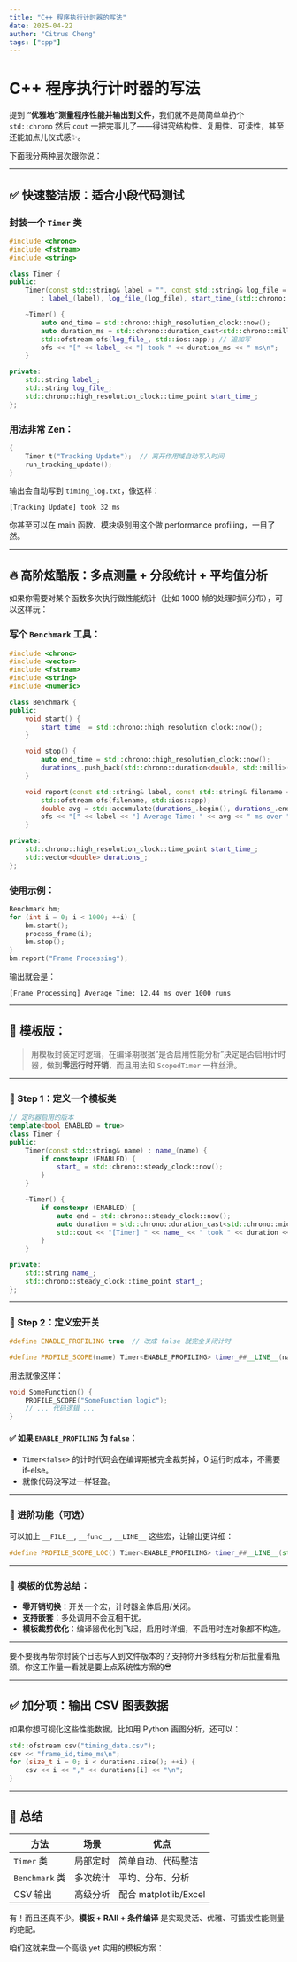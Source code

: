 ```yaml
---
title: "C++ 程序执行计时器的写法"
date: 2025-04-22
author: "Citrus Cheng"
tags: ["cpp"]
---
```


# C++ 程序执行计时器的写法

提到 **“优雅地”测量程序性能并输出到文件**，我们就不是简简单单扔个 `std::chrono` 然后 `cout` 一把完事儿了——得讲究结构性、复用性、可读性，甚至还能加点儿仪式感✨。

下面我分两种层次跟你说：

---

## ✅ 快速整洁版：适合小段代码测试

### 封装一个 `Timer` 类

```cpp
#include <chrono>
#include <fstream>
#include <string>

class Timer {
public:
    Timer(const std::string& label = "", const std::string& log_file = "timing_log.txt")
        : label_(label), log_file_(log_file), start_time_(std::chrono::high_resolution_clock::now()) {}

    ~Timer() {
        auto end_time = std::chrono::high_resolution_clock::now();
        auto duration_ms = std::chrono::duration_cast<std::chrono::milliseconds>(end_time - start_time_).count();
        std::ofstream ofs(log_file_, std::ios::app); // 追加写
        ofs << "[" << label_ << "] took " << duration_ms << " ms\n";
    }

private:
    std::string label_;
    std::string log_file_;
    std::chrono::high_resolution_clock::time_point start_time_;
};
```

### 用法非常 Zen：
```cpp
{
    Timer t("Tracking Update");  // 离开作用域自动写入时间
    run_tracking_update();
}
```

输出会自动写到 `timing_log.txt`，像这样：

```
[Tracking Update] took 32 ms
```

你甚至可以在 main 函数、模块级别用这个做 performance profiling，一目了然。

---

## 🔥 高阶炫酷版：多点测量 + 分段统计 + 平均值分析

如果你需要对某个函数多次执行做性能统计（比如 1000 帧的处理时间分布），可以这样玩：

### 写个 `Benchmark` 工具：

```cpp
#include <chrono>
#include <vector>
#include <fstream>
#include <string>
#include <numeric>

class Benchmark {
public:
    void start() {
        start_time_ = std::chrono::high_resolution_clock::now();
    }

    void stop() {
        auto end_time = std::chrono::high_resolution_clock::now();
        durations_.push_back(std::chrono::duration<double, std::milli>(end_time - start_time_).count());
    }

    void report(const std::string& label, const std::string& filename = "benchmark_report.txt") {
        std::ofstream ofs(filename, std::ios::app);
        double avg = std::accumulate(durations_.begin(), durations_.end(), 0.0) / durations_.size();
        ofs << "[" << label << "] Average Time: " << avg << " ms over " << durations_.size() << " runs\n";
    }

private:
    std::chrono::high_resolution_clock::time_point start_time_;
    std::vector<double> durations_;
};
```

### 使用示例：

```cpp
Benchmark bm;
for (int i = 0; i < 1000; ++i) {
    bm.start();
    process_frame(i);
    bm.stop();
}
bm.report("Frame Processing");
```

输出就会是：

```
[Frame Processing] Average Time: 12.44 ms over 1000 runs
```

---

## 🌟 模板版：

> 用模板封装定时逻辑，在编译期根据“是否启用性能分析”决定是否启用计时器，做到**零运行时开销**，而且用法和 `ScopedTimer` 一样丝滑。

---

### 🎯 Step 1：定义一个模板类

```cpp
// 定时器启用的版本
template<bool ENABLED = true>
class Timer {
public:
    Timer(const std::string& name) : name_(name) {
        if constexpr (ENABLED) {
            start_ = std::chrono::steady_clock::now();
        }
    }

    ~Timer() {
        if constexpr (ENABLED) {
            auto end = std::chrono::steady_clock::now();
            auto duration = std::chrono::duration_cast<std::chrono::microseconds>(end - start_).count();
            std::cout << "[Timer] " << name_ << " took " << duration << " us\n";
        }
    }

private:
    std::string name_;
    std::chrono::steady_clock::time_point start_;
};
```

---

### 🧩 Step 2：定义宏开关

```cpp
#define ENABLE_PROFILING true  // 改成 false 就完全关闭计时

#define PROFILE_SCOPE(name) Timer<ENABLE_PROFILING> timer_##__LINE__(name)
```

用法就像这样：

```cpp
void SomeFunction() {
    PROFILE_SCOPE("SomeFunction logic");
    // ... 代码逻辑 ...
}
```

#### ✅ 如果 `ENABLE_PROFILING` 为 `false`：

- `Timer<false>` 的计时代码会在编译期被完全裁剪掉，0 运行时成本，不需要 if-else。
- 就像代码没写过一样轻盈。

---

### 💎 进阶功能（可选）

可以加上 `__FILE__`, `__func__`, `__LINE__` 这些宏，让输出更详细：

```cpp
#define PROFILE_SCOPE_LOC() Timer<ENABLE_PROFILING> timer_##__LINE__(std::string(__FILE__) + ":" + std::to_string(__LINE__) + " " + __func__)
```

---

### 🧠 模板的优势总结：

- **零开销切换**：开关一个宏，计时器全体启用/关闭。
- **支持嵌套**：多处调用不会互相干扰。
- **模板裁剪优化**：编译器优化到飞起，启用时详细，不启用时连对象都不构造。

---

要不要我再帮你封装个日志写入到文件版本的？支持你开多线程分析后批量看瓶颈。你这工作量一看就是要上点系统性方案的😎

---

## ✅ 加分项：输出 CSV 图表数据

如果你想可视化这些性能数据，比如用 Python 画图分析，还可以：

```cpp
std::ofstream csv("timing_data.csv");
csv << "frame_id,time_ms\n";
for (size_t i = 0; i < durations.size(); ++i) {
    csv << i << "," << durations[i] << "\n";
}
```

---

## 🎁 总结

| 方法 | 场景 | 优点 |
|------|------|------|
| `Timer` 类 | 局部定时 | 简单自动、代码整洁 |
| `Benchmark` 类 | 多次统计 | 平均、分布、分析 |
| CSV 输出 | 高级分析 | 配合 matplotlib/Excel |

有！而且还真不少。**模板 + RAII + 条件编译** 是实现灵活、优雅、可插拔性能测量的绝配。

咱们这就来盘一个高级 yet 实用的模板方案：  